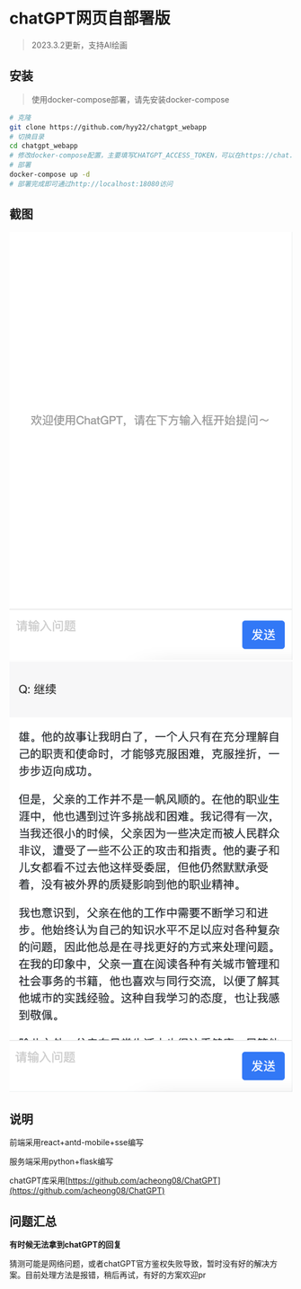 # chatGPT网页自部署版

> 2023.3.2更新，支持AI绘画

## 安装

> 使用docker-compose部署，请先安装docker-compose

```bash
# 克隆
git clone https://github.com/hyy22/chatgpt_webapp
# 切换目录
cd chatgpt_webapp
# 修改docker-compose配置，主要填写CHATGPT_ACCESS_TOKEN，可以在https://chat.openai.com/api/auth/session获取，有效期为2周。OPENAI_KEY是openAI的key，在https://platform.openai.com/account/api-keys获取
# 部署
docker-compose up -d
# 部署完成即可通过http://localhost:18080访问
```

## 截图

![初始状态](./screenshots/01.png)
![会话状态](./screenshots/02.png)

## 说明

前端采用react+antd-mobile+sse编写

服务端采用python+flask编写

chatGPT库采用[https://github.com/acheong08/ChatGPT](https://github.com/acheong08/ChatGPT)

## 问题汇总

**有时候无法拿到chatGPT的回复**

猜测可能是网络问题，或者chatGPT官方鉴权失败导致，暂时没有好的解决方案。目前处理方法是报错，稍后再试，有好的方案欢迎pr
